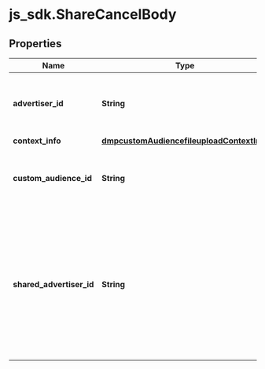 # js_sdk.ShareCancelBody

## Properties
Name | Type | Description | Notes
------------ | ------------- | ------------- | -------------
**advertiser_id** | **String** | The advertiser ID that performed the operation. | [required] 
**context_info** | [**dmpcustomAudiencefileuploadContextInfo**](dmpcustomAudiencefileuploadContextInfo.md) |  | [optional] 
**custom_audience_id** | **String** | The audience ID that you want to stop sharing. | [required] 
**shared_advertiser_id** | **String** | The advertiser ID you want to stop sharing with. You only need to pass this field if you want to stop sharing audiences with an advertiser. | [required] 
